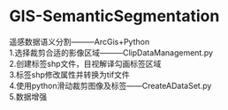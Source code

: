 # GIS-SemanticSegmentation
遥感数据语义分割———ArcGis+Python  
1.选择裁剪合适的影像区域———ClipDataManagement.py  
2.创建标签shp文件，目视解译勾画标签区域  
3.标签shp修改属性并转换为tif文件  
4.使用python滑动裁剪图像及标签——CreateADataSet.py  
5.数据增强  
